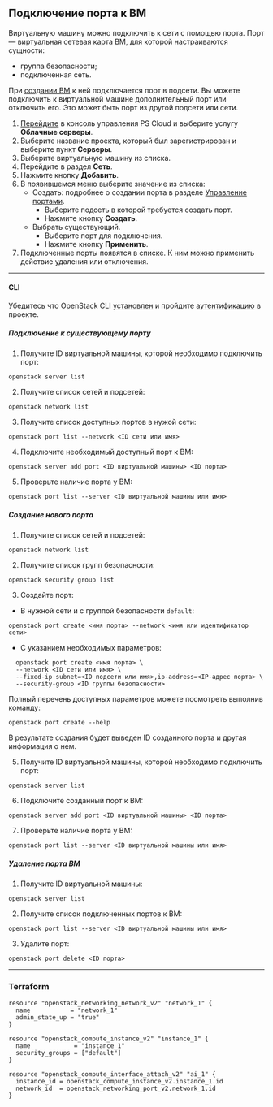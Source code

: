 ## Подключение порта к ВМ

Виртуальную машину можно подключить к сети с помощью порта. Порт — виртуальная сетевая карта ВМ, для которой настраиваются сущности:

- группа безопасности;
- подключенная сеть.

При [создании ВМ]() к ней подключается порт в подсети. Вы можете подключить к виртуальной машине дополнительный порт или отключить его. Это может быть порт из другой подсети или сети.

1. [Перейдите](https://console.ps.kz/) в консоль управления PS Cloud и выберите услугу **Облачные серверы**.
2. Выберите название проекта, который был зарегистрирован и выберите пункт **Серверы**.
3. Выберите виртуальную машину из списка.
4. Перейдите в раздел **Сеть**.
5. Нажмите кнопку **Добавить**.
6. В появившемся меню выберите значение из списка:
	- Создать: подробнее о создании порта в разделе [Управление портами]().
		- Выберите подсеть в которой требуется создать порт.
		- Нажмите кнопку **Создать**.
	- Выбрать существующий.
		- Выберите порт для подключения.
		- Нажмите кнопку **Применить**.
7. Подключенные порты появятся в списке. К ним можно применить действие удаления или отключения. 

---
#### CLI

Убедитесь что OpenStack CLI [установлен]() и пройдите [аутентификацию]() в проекте.
##### Подключение к существующему порту

1. Получите ID виртуальной машины, которой необходимо подключить порт:

```
openstack server list
```

2. Получите список сетей и подсетей:

```
openstack network list
```

3. Получите список доступных портов в нужой сети:

```
openstack port list --network <ID сети или имя>
```

4. Подключите необходимый доступный порт к ВМ:

```
openstack server add port <ID виртуальной машины> <ID порта>
```

5. Проверьте наличие порта у ВМ:

```
openstack port list --server <ID виртуальной машины или имя>
```

##### Создание нового порта

1. Получите список сетей и подсетей:

```
openstack network list
```

2. Получите список групп безопасности:
```
openstack security group list
```

3. Создайте порт:
- В нужной сети и с группой безопасности `default`:
```
openstack port create <имя порта> --network <имя или идентификатор сети>
```
- С указанием необходимых параметров:
```shell
  openstack port create <имя порта> \ 
  --network <ID сети или имя> \ 
  --fixed-ip subnet=<ID подсети или имя>,ip-address=<IP-адрес порта> \ 
  --security-group <ID группы безопасности>
```

Полный перечень доступных параметров можете посмотреть выполнив команду:

```
openstack port create --help
```

В результате создания будет выведен ID созданного порта и другая информация о нем.

5. Получите ID виртуальной машины, которой необходимо подключить порт:

```
openstack server list
```

6. Подключите созданный порт к ВМ:

```
openstack server add port <ID виртуальной машины> <ID порта>
```

7. Проверьте наличие порта у ВМ:

```
openstack port list --server <ID виртуальной машины или имя>
```

##### Удаление порта ВМ

1. Получите ID виртуальной машины:

```
openstack server list
```
2. Получите список подключенных портов к ВМ:
```
openstack port list --server <ID виртуальной машины или имя>
```
3. Удалите порт:
```
openstack port delete <ID порта>
```

---
### Terraform

```hcl
resource "openstack_networking_network_v2" "network_1" {
  name           = "network_1"
  admin_state_up = "true"
}

resource "openstack_compute_instance_v2" "instance_1" {
  name            = "instance_1"
  security_groups = ["default"]
}

resource "openstack_compute_interface_attach_v2" "ai_1" {
  instance_id = openstack_compute_instance_v2.instance_1.id
  network_id  = openstack_networking_port_v2.network_1.id
}
```